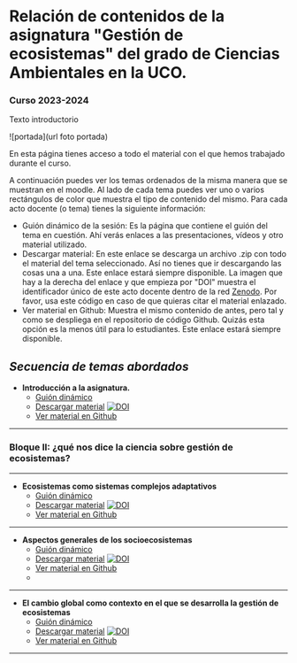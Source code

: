 #  Relación de contenidos de la asignatura "Gestión de ecosistemas" del grado de Ciencias Ambientales en la UCO.

### Curso 2023-2024

Texto introductorio

![portada](url foto portada)



En esta página tienes acceso a todo el material con el que hemos trabajado durante el curso. 

A continuación puedes ver los temas ordenados de la misma manera que se muestran en el moodle. Al lado de cada tema puedes ver uno o varios rectángulos de color que muestra el tipo de contenido del mismo. Para cada acto docente (o tema) tienes la siguiente información:
+ Guión dinámico de la sesión: Es la página que contiene el guión del tema en cuestión. Ahí verás enlaces a las presentaciones, vídeos y otro material utilizado.  
+ Descargar material: En este enlace se descarga un archivo .zip con todo el material del tema seleccionado. Así no tienes que ir descargando las cosas una a una. Este enlace estará siempre disponible. La imagen que hay a la derecha del enlace y que empieza por "DOI" muestra el identificador único de este acto docente dentro de la red [Zenodo](https://zenodo.org/). Por favor, usa este código en caso de que quieras citar el material enlazado.
+ Ver material en Github: Muestra el mismo contenido de antes, pero tal y como se despliega en el repositorio de código Github. Quizás esta opción es la menos útil para lo estudiantes. Este enlace estará siempre disponible.




## *Secuencia de temas abordados* 

+ **Introducción a la asignatura.** 
  + [Guión dinámico](https://rawcdn.githack.com/aprendiendo-cosas/Te_introduccion_gesteco_ccaa/2023_2024/guion_introduccion_gesteco.html)
  + [Descargar material](https://zenodo.org/record/8415029/files/aprendiendo-cosas/Te_introduccion_gesteco_ccaa-2023_2024.zip?download=1) [![DOI](https://zenodo.org/badge/DOI/10.5281/zenodo.8415029.svg)](https://doi.org/10.5281/zenodo.8415029)
  + [Ver material en Github](https://github.com/aprendiendo-cosas/Te_introduccion_gesteco_ccaa/tree/2023_2024) 
***







### Bloque II: ¿qué nos dice la ciencia sobre gestión de ecosistemas?
***
+ **Ecosistemas como sistemas complejos adaptativos** 
  + [Guión dinámico](https://rawcdn.githack.com/aprendiendo-cosas/Te_sistemas_complejos_gesteco/2023_2024/guion_sistemas_complejos_gesteco.html)
  + [Descargar material](https://zenodo.org/record/8415223/files/aprendiendo-cosas/Te_sistemas_complejos_gesteco-2023_2024.zip?download=1) [![DOI](https://zenodo.org/badge/DOI/10.5281/zenodo.8415223.svg)](https://doi.org/10.5281/zenodo.8415223)
  + [Ver material en Github](https://github.com/aprendiendo-cosas/Te_sistemas_complejos_gesteco/tree/2023_2024) 
***


+ **Aspectos generales de los socioecosistemas** 
  + [Guión dinámico](https://rawcdn.githack.com/aprendiendo-cosas/Te_socioecosistemas_gesteco_ccaa/2023_2024/guion_socioecosistemas_gesteco.html)
  + [Descargar material](https://zenodo.org/record/8415284/files/aprendiendo-cosas/Te_socioecosistemas_gesteco_ccaa-2023_2024.zip?download=1) [![DOI](https://zenodo.org/badge/DOI/10.5281/zenodo.8415284.svg)](https://doi.org/10.5281/zenodo.8415284)
  + [Ver material en Github](https://github.com/aprendiendo-cosas/Te_socioecosistemas_gesteco_ccaa/tree/2023_2024)
  + 


***
+ **El cambio global como contexto en el que se desarrolla la gestión de ecosistemas**
  + [Guión dinámico](https://rawcdn.githack.com/aprendiendo-cosas/Te_cambio_global_gesteco_ccaa/2023_2024/guion_cambio_global.html)
  + [Descargar material](https://zenodo.org/record/8414899/files/aprendiendo-cosas/Te_cambio_global_gesteco_ccaa-2023_2024.zip?download=1) [![DOI](https://zenodo.org/badge/DOI/10.5281/zenodo.8414899.svg)](https://doi.org/10.5281/zenodo.8414899)
  + [Ver material en Github](https://github.com/aprendiendo-cosas/Te_cambio_global_gesteco_ccaa/tree/2023_2024) 
***










